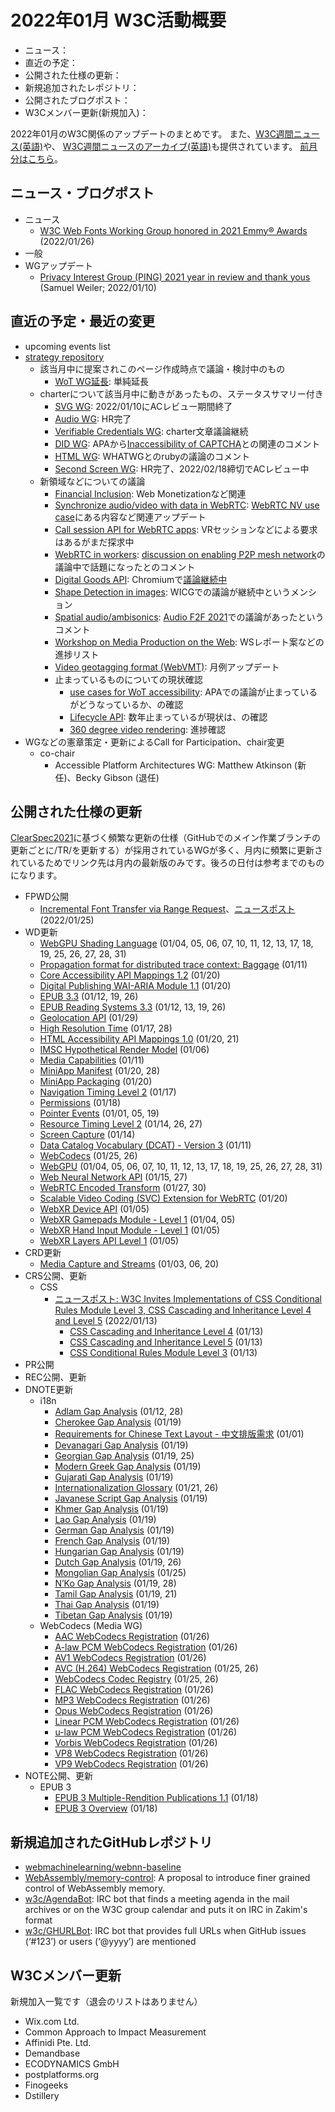 # 2022年01月 W3C活動概要

- ニュース：
- 直近の予定：
- 公開された仕様の更新：
- 新規追加されたレポジトリ：
- 公開されたブログポスト：
- W3Cメンバー更新(新規加入)：

2022年01月のW3C関係のアップデートのまとめです。
また、[W3C週間ニュース(英語)](https://www.w3.org/News/Public/)や、
[W3C週間ニュースのアーカイブ(英語)](https://lists.w3.org/Archives/Public/w3c-announce/2022JanMar/subject.html)も提供されています。
[前月分はこちら](202112.md)。

## ニュース・ブログポスト

* ニュース
  * [W3C Web Fonts Working Group honored in 2021 Emmy® Awards](https://www.w3.org/blog/news/archives/9400) (2022/01/26)
* 一般
* WGアップデート
  * [Privacy Interest Group (PING) 2021 year in review and thank yous](https://www.w3.org/blog/2022/01/privacy-interest-group-ping-2021-year-in-review-and-thank-yous/) (Samuel Weiler; 2022/01/10)

## 直近の予定・最近の変更

* upcoming events list
* [strategy repository](https://github.com/w3c/strategy/issues)
  * 該当月中に提案されこのページ作成時点で議論・検討中のもの
    * [WoT WG延長](https://github.com/w3c/strategy/issues/298): 単純延長
  * charterについて該当月中に動きがあったもの、ステータスサマリー付き
    * [SVG WG](https://github.com/w3c/strategy/issues/272): 2022/01/10にACレビュー期間終了
    * [Audio WG](https://github.com/w3c/strategy/issues/289): HR完了
    * [Verifiable Credentials WG](https://github.com/w3c/strategy/issues/279): charter文章議論継続
    * [DID WG](https://github.com/w3c/strategy/issues/281): APAから[Inaccessibility of CAPTCHA](https://www.w3.org/TR/turingtest/)との関連のコメント
    * [HTML WG](https://github.com/w3c/strategy/issues/284): WHATWGとのrubyの議論のコメント
    * [Second Screen WG](https://github.com/w3c/strategy/issues/291): HR完了、2022/02/18締切でACレビュー中
  * 新領域などについての議論
    * [Financial Inclusion](https://github.com/w3c/strategy/issues/296): Web Monetizationなど関連
    * [Synchronize audio/video with data in WebRTC](https://github.com/w3c/strategy/issues/133): [WebRTC NV use case](https://w3c.github.io/webrtc-nv-use-cases/#vr*)にある内容など関連アップデート
    * [Call session API for WebRTC apps](https://github.com/w3c/strategy/issues/101): VRセッションなどによる要求はあるがまだ探求中
    * [WebRTC in workers](https://github.com/w3c/strategy/issues/131): [discussion on enabling P2P mesh network](https://www.w3.org/2022/01/18-webrtc-minutes.html#t03)の議論中で話題になったとのコメント
    * [Digital Goods API](https://github.com/w3c/strategy/issues/236): Chromiumで[議論継続中](https://groups.google.com/a/chromium.org/g/blink-dev/c/Jr08CyLtDC4)
    * [Shape Detection in images](https://github.com/w3c/strategy/issues/89): WICGでの議論が継続中というメンション
    * [Spatial audio/ambisonics](https://github.com/w3c/strategy/issues/72): [Audio F2F 2021](https://github.com/WebAudio/web-audio-api/issues/2419#issuecomment-845352151)での議論があったというコメント
    * [Workshop on Media Production on the Web](https://github.com/w3c/strategy/issues/205): WSレポート案などの進捗リスト
    * [Video geotagging format (WebVMT)](https://github.com/w3c/strategy/issues/113): 月例アップデート
    * 止まっているものについての現状確認
      * [use cases for WoT accessibility](https://github.com/w3c/strategy/issues/57): APAでの議論が止まっているがどうなっているか、の確認
      * [Lifecycle API](https://github.com/w3c/strategy/issues/92): 数年止まっているが現状は、の確認
      * [360 degree video rendering](https://github.com/w3c/strategy/issues/85): 進捗確認
* WGなどの憲章策定・更新によるCall for Participation、chair変更
  * co-chair
    * Accessible Platform Architectures WG: Matthew Atkinson (新任)、Becky Gibson (退任)

## 公開された仕様の更新

[ClearSpec2021](https://github.com/w3c/tr-pages/blob/main/clearspec2021.md)に基づく頻繁な更新の仕様（GitHubでのメイン作業ブランチの更新ごとに/TR/を更新する）が採用されているWGが多く、月内に頻繁に更新されているためでリンク先は月内の最新版のみです。後ろの日付は参考までのものになります。

* FPWD公開
  * [Incremental Font Transfer via Range Request](https://www.w3.org/TR/2022/WD-RangeRequest-20220125/)、[ニュースポスト](https://www.w3.org/blog/news/archives/9398) (2022/01/25)
* WD更新
  * [WebGPU Shading Language](https://www.w3.org/TR/2022/WD-WGSL-20220131/) (01/04, 05, 06, 07, 10, 11, 12, 13, 17, 18, 19, 25, 26, 27, 28, 31)
  * [Propagation format for distributed trace context: Baggage](https://www.w3.org/TR/2022/WD-baggage-20220111/) (01/11)
  * [Core Accessibility API Mappings 1.2](https://www.w3.org/TR/2022/WD-core-aam-1.2-20220120/) (01/20)
  * [Digital Publishing WAI-ARIA Module 1.1](https://www.w3.org/TR/2022/WD-dpub-aria-1.1-20220120/) (01/20)
  * [EPUB 3.3](https://www.w3.org/TR/2022/WD-epub-33-20220126/) (01/12, 19, 26)
  * [EPUB Reading Systems 3.3](https://www.w3.org/TR/2022/WD-epub-rs-33-20220126/) (01/12, 13, 19, 26)
  * [Geolocation API](https://www.w3.org/TR/2022/WD-geolocation-20220129/) (01/29)
  * [High Resolution Time](https://www.w3.org/TR/2022/WD-hr-time-3-20220128/) (01/17, 28)
  * [HTML Accessibility API Mappings 1.0](https://www.w3.org/TR/2022/WD-html-aam-1.0-20220121/) (01/20, 21)
  * [IMSC Hypothetical Render Model](https://www.w3.org/TR/2022/WD-imsc-hrm-20220106/) (01/06)
  * [Media Capabilities](https://www.w3.org/TR/2022/WD-media-capabilities-20220111/) (01/11)
  * [MiniApp Manifest](https://www.w3.org/TR/2022/WD-miniapp-manifest-20220128/) (01/20, 28)
  * [MiniApp Packaging](https://www.w3.org/TR/2022/WD-miniapp-packaging-20220120/) (01/20)
  * [Navigation Timing Level 2](https://www.w3.org/TR/2022/WD-navigation-timing-2-20220117/) (01/17)
  * [Permissions](https://www.w3.org/TR/2022/WD-permissions-20220118/) (01/18)
  * [Pointer Events](https://www.w3.org/TR/2022/WD-pointerevents3-20220119/) (01/01, 05, 19)
  * [Resource Timing Level 2](https://www.w3.org/TR/2022/WD-resource-timing-2-20220127/) (01/14, 26, 27)
  * [Screen Capture](https://www.w3.org/TR/2022/WD-screen-capture-20220114/) (01/14)
  * [Data Catalog Vocabulary (DCAT) - Version 3](https://www.w3.org/TR/2022/WD-vocab-dcat-3-20220111/) (01/11)
  * [WebCodecs](https://www.w3.org/TR/2022/WD-webcodecs-20220126/) (01/25, 26)
  * [WebGPU](https://www.w3.org/TR/2022/WD-webgpu-20220131/) (01/04, 05, 06, 07, 10, 11, 12, 13, 17, 18, 19, 25, 26, 27, 28, 31)
  * [Web Neural Network API](https://www.w3.org/TR/2022/WD-webnn-20220127/) (01/15, 27)
  * [WebRTC Encoded Transform](https://www.w3.org/TR/2022/WD-webrtc-encoded-transform-20220130/) (01/27, 30)
  * [Scalable Video Coding (SVC) Extension for WebRTC](https://www.w3.org/TR/2022/WD-webrtc-svc-20220120/) (01/20)
  * [WebXR Device API](https://www.w3.org/TR/2022/WD-webxr-20220105/) (01/05)
  * [WebXR Gamepads Module - Level 1](https://www.w3.org/TR/2022/WD-webxr-gamepads-module-1-20220105/) (01/04, 05)
  * [WebXR Hand Input Module - Level 1](https://www.w3.org/TR/2022/WD-webxr-hand-input-1-20220105/) (01/05)
  * [WebXR Layers API Level 1](https://www.w3.org/TR/2022/WD-webxrlayers-1-20220105/) (01/05)
* CRD更新
  * [Media Capture and Streams](https://www.w3.org/TR/2022/CRD-mediacapture-streams-20220120/) (01/03, 06, 20)
* CRS公開、更新
  * CSS
    * [ニュースポスト: W3C Invites Implementations of CSS Conditional Rules Module Level 3, CSS Cascading and Inheritance Level 4 and Level 5](https://www.w3.org/blog/news/archives/9394) (2022/01/13)
      * [CSS Cascading and Inheritance Level 4](https://www.w3.org/TR/2022/CR-css-cascade-4-20220113/) (01/13)
      * [CSS Cascading and Inheritance Level 5](https://www.w3.org/TR/2022/CR-css-cascade-5-20220113/) (01/13)
      * [CSS Conditional Rules Module Level 3](https://www.w3.org/TR/2022/CR-css-conditional-3-20220113/) (01/13)
* PR公開
* REC公開、更新
* DNOTE更新
  * i18n
    * [Adlam Gap Analysis](https://www.w3.org/TR/2022/DNOTE-adlm-gap-20220128/) (01/12, 28)
    * [Cherokee Gap Analysis](https://www.w3.org/TR/2022/DNOTE-cher-gap-20220119/) (01/19)
    * [Requirements for Chinese Text Layout - 中文排版需求](https://www.w3.org/TR/2022/DNOTE-clreq-20220101/) (01/01)
    * [Devanagari Gap Analysis](https://www.w3.org/TR/2022/DNOTE-deva-gap-20220119/) (01/19)
    * [Georgian Gap Analysis](https://www.w3.org/TR/2022/DNOTE-geor-gap-20220125/) (01/19, 25)
    * [Modern Greek Gap Analysis](https://www.w3.org/TR/2022/DNOTE-grek-gap-20220119/) (01/19)
    * [Gujarati Gap Analysis](https://www.w3.org/TR/2022/DNOTE-gujr-gap-20220119/) (01/19)
    * [Internationalization Glossary](https://www.w3.org/TR/2022/DNOTE-i18n-glossary-20220126/) (01/21, 26)
    * [Javanese Script Gap Analysis](https://www.w3.org/TR/2022/DNOTE-java-gap-20220119/) (01/19)
    * [Khmer Gap Analysis](https://www.w3.org/TR/2022/DNOTE-khmr-gap-20220119/) (01/19)
    * [Lao Gap Analysis](https://www.w3.org/TR/2022/DNOTE-laoo-gap-20220119/) (01/19)
    * [German Gap Analysis](https://www.w3.org/TR/2022/DNOTE-latn-de-gap-20220119/) (01/19)
    * [French Gap Analysis](https://www.w3.org/TR/2022/DNOTE-latn-fr-gap-20220119/) (01/19)
    * [Hungarian Gap Analysis](https://www.w3.org/TR/2022/DNOTE-latn-hu-gap-20220119/) (01/19)
    * [Dutch Gap Analysis](https://www.w3.org/TR/2022/DNOTE-latn-nl-gap-20220126/) (01/19, 26)
    * [Mongolian Gap Analysis](https://www.w3.org/TR/2022/DNOTE-mong-gap-20220125/) (01/25)
    * [N’Ko Gap Analysis](https://www.w3.org/TR/2022/DNOTE-nkoo-gap-20220128/) (01/19, 28)
    * [Tamil Gap Analysis](https://www.w3.org/TR/2022/DNOTE-taml-gap-20220121/) (01/19, 21)
    * [Thai Gap Analysis](https://www.w3.org/TR/2022/DNOTE-thai-gap-20220119/) (01/19)
    * [Tibetan Gap Analysis](https://www.w3.org/TR/2022/DNOTE-tibt-gap-20220119/) (01/19)
  * WebCodecs (Media WG)
    * [AAC WebCodecs Registration](https://www.w3.org/TR/2022/DNOTE-webcodecs-aac-codec-registration-20220126/) (01/26)
    * [A-law PCM WebCodecs Registration](https://www.w3.org/TR/2022/DNOTE-webcodecs-alaw-codec-registration-20220126/) (01/26)
    * [AV1 WebCodecs Registration](https://www.w3.org/TR/2022/DNOTE-webcodecs-av1-codec-registration-20220126/) (01/26)
    * [AVC (H.264) WebCodecs Registration](https://www.w3.org/TR/2022/DNOTE-webcodecs-avc-codec-registration-20220126/) (01/25, 26)
    * [WebCodecs Codec Registry](https://www.w3.org/TR/2022/DNOTE-webcodecs-codec-registry-20220126/) (01/25, 26)
    * [FLAC WebCodecs Registration](https://www.w3.org/TR/2022/DNOTE-webcodecs-flac-codec-registration-20220126/) (01/26)
    * [MP3 WebCodecs Registration](https://www.w3.org/TR/2022/DNOTE-webcodecs-mp3-codec-registration-20220126/) (01/26)
    * [Opus WebCodecs Registration](https://www.w3.org/TR/2022/DNOTE-webcodecs-opus-codec-registration-20220126/) (01/26)
    * [Linear PCM WebCodecs Registration](https://www.w3.org/TR/2022/DNOTE-webcodecs-pcm-codec-registration-20220126/) (01/26)
    * [u-law PCM WebCodecs Registration](https://www.w3.org/TR/2022/DNOTE-webcodecs-ulaw-codec-registration-20220126/) (01/26)
    * [Vorbis WebCodecs Registration](https://www.w3.org/TR/2022/DNOTE-webcodecs-vorbis-codec-registration-20220126/) (01/26)
    * [VP8 WebCodecs Registration](https://www.w3.org/TR/2022/DNOTE-webcodecs-vp8-codec-registration-20220126/) (01/26)
    * [VP9 WebCodecs Registration](https://www.w3.org/TR/2022/DNOTE-webcodecs-vp9-codec-registration-20220126/) (01/26)
* NOTE公開、更新
  * EPUB 3
    * [EPUB 3 Multiple-Rendition Publications 1.1](https://www.w3.org/TR/2022/NOTE-epub-multi-rend-11-20220118/) (01/18)
    * [EPUB 3 Overview](https://www.w3.org/TR/2022/NOTE-epub-overview-33-20220118/) (01/18)

## 新規追加されたGitHubレポジトリ

* [webmachinelearning/webnn-baseline](https://github.com/webmachinelearning/webnn-baseline)
* [WebAssembly/memory-control](https://github.com/WebAssembly/memory-control): A proposal to introduce finer grained control of WebAssembly memory.
* [w3c/AgendaBot](https://github.com/w3c/AgendaBot): IRC bot that finds a meeting agenda in the mail archives or on the W3C group calendar and puts it on IRC in Zakim's format
* [w3c/GHURLBot](https://github.com/w3c/GHURLBot): IRC bot that provides full URLs when GitHub issues (‘#123’) or users (‘@yyyy’) are mentioned

## W3Cメンバー更新

新規加入一覧です（退会のリストはありません）

* Wix.com Ltd.
* Common Approach to Impact Measurement
* Affinidi Pte. Ltd.
* Demandbase
* ECODYNAMICS GmbH
* postplatforms.org
* Finogeeks
* Dstillery
